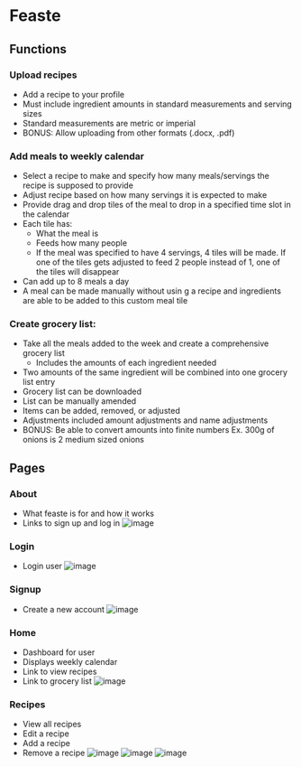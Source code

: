 # Feaste

## Functions

### Upload recipes
- Add a recipe to your profile
- Must include ingredient amounts in standard measurements and serving sizes
- Standard measurements are metric or imperial
- BONUS: Allow uploading from other formats (.docx, .pdf)

### Add meals to weekly calendar
- Select a recipe to make and specify how many meals/servings the recipe is supposed to provide
- Adjust recipe based on how many servings it is expected to make
- Provide drag and drop tiles of the meal to drop in a specified time slot in the calendar
- Each tile has:
  - What the meal is
  - Feeds how many people
  - If the meal was specified to have 4 servings, 4 tiles will be made. If one of the tiles gets adjusted to feed 2 people instead of 1, one of the tiles will disappear
- Can add up to 8 meals a day
- A meal can be made manually without usin g a recipe and ingredients are able to be added to this custom meal tile

### Create grocery list:
- Take all the meals added to the week and create a comprehensive grocery list
  - Includes the amounts of each ingredient needed
- Two amounts of the same ingredient will be combined into one grocery list entry
- Grocery list can be downloaded
- List can be manually amended
- Items can be added, removed, or adjusted
- Adjustments included amount adjustments and name adjustments
- BONUS: Be able to convert amounts into finite numbers Ex. 300g of onions is 2 medium sized onions

## Pages

### About
- What feaste is for and how it works
- Links to sign up and log in
![image](https://user-images.githubusercontent.com/59975213/201964913-a09dbc22-940e-49ec-b312-7fc7e8b6172a.png)

### Login
- Login user
![image](https://user-images.githubusercontent.com/59975213/201965060-715484cf-88df-4800-96ba-bdcbf7f3ecb7.png)

### Signup
- Create a new account
![image](https://user-images.githubusercontent.com/59975213/201965153-d74c7a00-672a-4b78-a242-197d2be3f2fd.png)

### Home
- Dashboard for user
- Displays weekly calendar
- Link to view recipes
- Link to grocery list
![image](https://user-images.githubusercontent.com/59975213/201965329-f3907cb8-ae7b-43a0-9e34-034253584ef2.png)

### Recipes
- View all recipes
- Edit a recipe
- Add a recipe
- Remove a recipe
![image](https://user-images.githubusercontent.com/59975213/201965427-405a20aa-eecd-45c7-82b8-16ddea05a687.png)
![image](https://user-images.githubusercontent.com/59975213/201965507-a30a9019-1229-4f42-a4b6-49bf638940ff.png)
![image](https://user-images.githubusercontent.com/59975213/201965585-7d1add89-6f98-4a19-b70b-4a49371da489.png)
